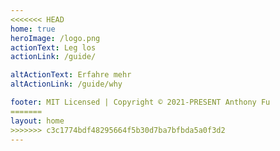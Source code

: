 ```yaml
---
<<<<<<< HEAD
home: true
heroImage: /logo.png
actionText: Leg los
actionLink: /guide/

altActionText: Erfahre mehr
altActionLink: /guide/why

footer: MIT Licensed | Copyright © 2021-PRESENT Anthony Fu
=======
layout: home
>>>>>>> c3c1774bdf48295664f5b30d7ba7bfbda5a0f3d2
---
```


<LandingPage />
